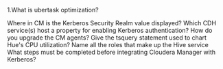 1.What is ubertask optimization?


Where in CM is the Kerberos Security Realm value displayed?
Which CDH service(s) host a property for enabling Kerberos authentication?
How do you upgrade the CM agents?
Give the tsquery statement used to chart Hue's CPU utilization?
Name all the roles that make up the Hive service
What steps must be completed before integrating Cloudera Manager with Kerberos?
